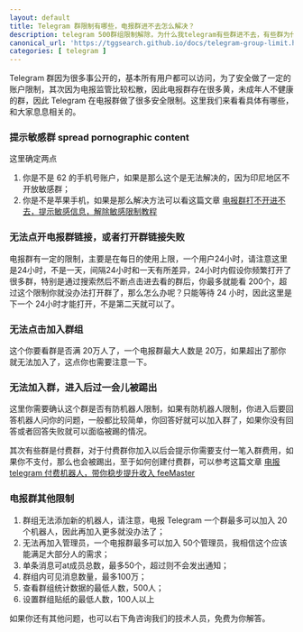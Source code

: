 ```yaml
---
layout: default
title: Telegram 群限制有哪些，电报群进不去怎么解决？
description: telegram 500群组限制解除，为什么我telegram有些群进不去，有些群为什么我进不去，这里面也存在很多问题，这里我就给大家介绍下到底是什么原因，以及如何处理。
canonical_url: 'https://tggsearch.github.io/docs/telegram-group-limit.html'
categories: [ telegram ]
---
```

Telegram 群因为很多事公开的，基本所有用户都可以访问，为了安全做了一定的账户限制，其次因为电报监管比较松散，因此电报群存在很多黄，未成年人不健康的群，因此 Telegram 在电报群做了很多安全限制。这里我们来看看具体有哪些，和大家息息相关的。

### 提示敏感群 spread pornographic content
这里确定两点

1. 你是不是 62 的手机号账户，如果是那么这个是无法解决的，因为印尼地区不开放敏感群；
2. 你是不是苹果手机，如果是那么解决方法可以看这篇文章 [电报群打不开进不去，提示敏感信息，解除敏感限制教程](./telegram-group-spc.html)

### 无法点开电报群链接，或者打开群链接失败
电报群有一定的限制，主要是在每日的使用上限，一个用户24小时，请注意这里是24小时，不是一天，间隔24小时和一天有所差异，24小时内假设你频繁打开了很多群，特别是通过搜索然后不断点击进去看的群后，你最多就能看 200个，超过这个限制你就没办法打开群了，那么怎么办呢？只能等待 24 小时，因此这里是下一个 24小时才能打开，不是第二天就可以了。

### 无法点击加入群组
这个你要看群是否满 20万人了，一个电报群最大人数是 20万，如果超出了那你就无法加入了，这点你也需要注意一下。

### 无法加入群，进入后过一会儿被踢出
这里你需要确认这个群是否有防机器人限制，如果有防机器人限制，你进入后要回答机器人问你的问题，一般都比较简单，你回答好就可以加入群了，如果你没有回答或者回答失败就可以面临被踢的情况。

其次有些群是付费群，对于付费群你加入以后会提示你需要支付一笔入群费用，如果你不支付，那么也会被踢出，至于如何创建付费群，可以参考这篇文章 [电报 telegram 付费机器人，带你稳步提升收入 feeMaster](./pay-bot-cn.html)

### 电报群其他限制

1. 群组无法添加新的机器人，请注意，电报 Telegram 一个群最多可以加入 20个机器人，因此再加入更多就没办法了；
2. 无法再加入管理员，一个电报群最多可以加入 50个管理员，我相信这个应该能满足大部分人的需求；
3. 单条消息可at成员总数，最多50个，超过则不会发出通知；
4. 群组内可见消息数量，最多100万；
5. 查看群组统计数据的最低人数，500人；
6. 设置群组贴纸的最低人数，100人以上

如果你还有其他问题，也可以右下角咨询我们的技术人员，免费为你解答。
